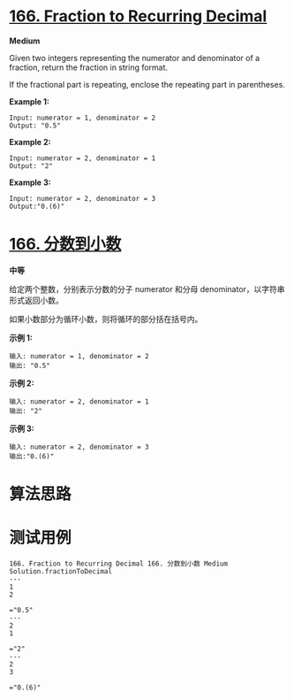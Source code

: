 # [166. Fraction to Recurring Decimal][enTitle]

**Medium**

Given two integers representing the numerator and denominator of a fraction, return the fraction in string format.

If the fractional part is repeating, enclose the repeating part in parentheses.

**Example 1:** 

```
Input: numerator = 1, denominator = 2
Output: "0.5"

```

**Example 2:** 

```
Input: numerator = 2, denominator = 1
Output: "2"
```

**Example 3:** 

```
Input: numerator = 2, denominator = 3
Output:"0.(6)"

```


# [166. 分数到小数][cnTitle]

**中等**

给定两个整数，分别表示分数的分子 numerator 和分母 denominator，以字符串形式返回小数。

如果小数部分为循环小数，则将循环的部分括在括号内。

**示例 1:** 

```
输入: numerator = 1, denominator = 2
输出: "0.5"

```

**示例 2:** 

```
输入: numerator = 2, denominator = 1
输出: "2"
```

**示例 3:** 

```
输入: numerator = 2, denominator = 3
输出:"0.(6)"

```




# 算法思路

# 测试用例
```
166. Fraction to Recurring Decimal 166. 分数到小数 Medium
Solution.fractionToDecimal
---
1
2

="0.5"
---
2
1

="2"
---
2
3

="0.(6)"
```

[enTitle]: https://leetcode.com/problems/fraction-to-recurring-decimal/
[cnTitle]: https://leetcode-cn.com/problems/fraction-to-recurring-decimal/
